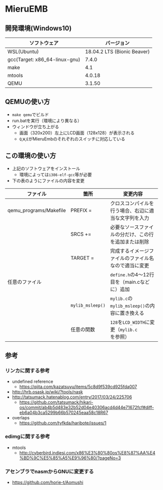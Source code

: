 # MieruEMB

## 開発環境(Windows10)
| ソフトウェア | バージョン |
| - | - |
| WSL(Ubuntu) | 18.04.2 LTS (Bionic Beaver) |
| gcc(Target: x86_64-linux-gnu) | 7.4.0 |
| make | 4.1 |
| mtools | 4.0.18 |
| QEMU | 3.1.50 |

## QEMUの使い方
- `make qemu`でビルド
- run.batを実行（環境により異なる）
- ウィンドウが立ち上がる
	- 画面（320x200）左上にLCD画面（128x128）が表示される
	- `Q`,`W`,`E`がMieruEmbのそれぞれのスイッチに対応している

## この環境の使い方
- 上記のソフトウェアをインストール
	- 環境によっては`i386-elf-gcc`等が必要
- 下の表のようにファイルの内容を変更

| ファイル | 箇所 | 変更内容 |
| - | - | - |
| qemu_programs/Makefile | PREFIX =  | クロスコンパイルを行う場合、右辺に適当な文字列を入力 |
|  | SRCS += | 必要なソースファイルの分だけ、この行を追加または削除 |
|  | TARGET = | 完成するイメージファイルのファイル名なので適当に変更 |
| 任意のファイル |  | `define.h`の4～12行目を（main.cなどに）追加 |
|  | `mylib_msleep()` | `mylib.c`の`mylib_msleep()`の内容に置き換える  |
|  | 任意の関数 | `128`を`LCD_WIDTH`に変更（`mylib.c`を参照） |


## 参考
### リンカに関する参考
- undefined reference
	- https://qiita.com/kazatsuyu/items/5c8d9f539cd925fda007
- http://hrb.osask.jp/wiki/?tools/nask
- http://tatsumack.hatenablog.com/entry/2017/03/24/225706
	- https://github.com/tatsumack/hikari-os/commit/ab4b5d483e32b52d04e40306acd4d44e71672fcf#diff-eb6a04b3ca5299b66b570245eaa58c18R67
- overlaps
	- https://github.com/tyfkda/haribote/issues/1 
### edimgに関する参考
- mtools
	- http://cyberbird.indiesj.com/x86%E3%80%80os%E8%87%AA%E4%BD%9C%E5%85%A5%E9%96%80/?pageNo=3
### アセンブラでnasmからGNUに変更する
- https://github.com/horie-t/Aomushi

